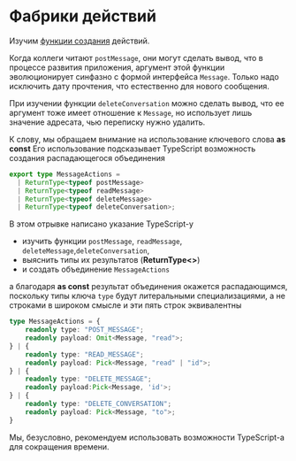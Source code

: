 # Фабрики действий

Изучим [функции создания](https://codesandbox.io/s/step-2-demo-5-6-xe38p?file=/src/actions.ts:332-789) действий.

Когда коллеги читают `postMessage`, они могут сделать вывод, что в процессе развития приложения, аргумент этой функции эволюционирует синфазно с формой интерфейса `Message`. Только надо исключить дату прочтения, что естественно для нового сообщения.

При изучении функции `deleteConversation` можно сделать вывод, что ее аргумент тоже имеет отношение к `Message`, но использует лишь значение адресата, чью переписку нужно удалить.

К слову, мы обращаем внимание на использование ключевого слова **as const** Его использование подсказывает TypeScript возможность создания распадающегося объединения

```ts
export type MessageActions =
  | ReturnType<typeof postMessage>
  | ReturnType<typeof readMessage>
  | ReturnType<typeof deleteMessage>
  | ReturnType<typeof deleteConversation>;
```

В этом отрывке написано указание TypeScript-у

- изучить функции `postMessage`, `readMessage`, `deleteMessage`,`deleteConversation`,
- выяснить типы их результатов (**ReturnType<>**)
- и создать объединение `MessageActions`

а благодаря **as const** результат объединения окажется распадающимся, поскольку типы ключа `type` будут литеральными специализациями, а не строками в широком смысле и эти пять строк эквивалентны

```ts
type MessageActions = {
    readonly type: "POST_MESSAGE";
    readonly payload: Omit<Message, "read">;
} | {
    readonly type: "READ_MESSAGE";
    readonly payload: Pick<Message, "read" | "id">;
} | {
    readonly type: "DELETE_MESSAGE";
    readonly payload:Pick<Message, 'id'>;
} | {
    readonly type: "DELETE_CONVERSATION";
    readonly payload: Pick<Message, "to">;
}
```

Мы, безусловно, рекомендуем использовать возможности TypeScript-а для сокращения времени.
